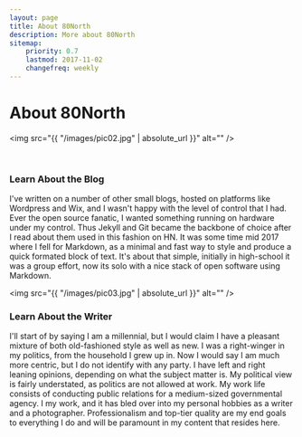 ```yaml
---
layout: page
title: About 80North
description: More about 80North
sitemap:
    priority: 0.7
    lastmod: 2017-11-02
    changefreq: weekly
---
```

# About 80North

<span class="image left"><img src="{{ "/images/pic02.jpg" | absolute_url }}" alt="" /></span>

<br />

### Learn About the Blog
<div class="box">
  <p>
  I've written on a number of other small blogs, hosted on platforms like Wordpress and Wix, and I wasn't happy with the level of control that I had. Ever the open source fanatic, I wanted something running on hardware under my control. Thus Jekyll and Git became the backbone of choice after I read about them used in this fashion on HN. It was some time mid 2017 where I fell for Markdown, as a minimal and fast way to style and produce a quick formated block of text. It's about that simple, initially in high-school it was a group effort, now its solo with a nice stack of open software using Markdown.
  </p>
</div>

<span class="image right"><img src="{{ "/images/pic03.jpg" | absolute_url }}" alt="" /></span>
<br />
### Learn About the Writer
<div class="box">
  <p>
  I'll start of by saying I am a millennial, but I would claim I have a pleasant mixture of both old-fashioned style as well as new. I was a right-winger in my politics, from the household I grew up in. Now I would say I am much more centric, but I do not identify with any party. I have left and right leaning opinions, depending on what the subject matter is. My political view is fairly understated, as politics are not allowed at work. My work life consists of conducting public relations for a medium-sized governmental agency. I my work, and it has bled over into my personal hobbies as a writer and a photographer. Professionalism and top-tier quality are my end goals to everything I do and will be paramount in my content that resides here.
  </p>
</div>
